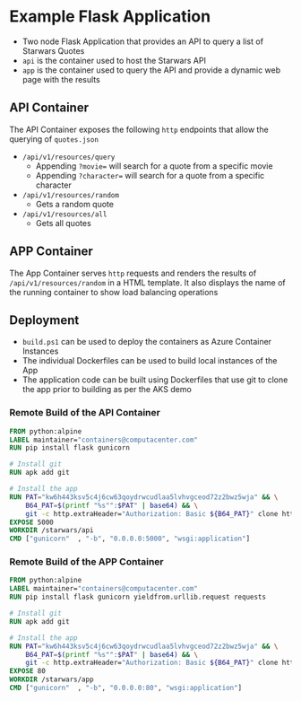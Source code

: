 # Example Flask Application

- Two node Flask Application that provides an API to query a list of Starwars Quotes
- `api` is the container used to host the Starwars API
- `app` is the container used to query the API and provide a dynamic web page with the results

## API Container

The API Container exposes the following `http` endpoints that allow the querying of `quotes.json`

- `/api/v1/resources/query`
  - Appending `?movie=` will search for a quote from a specific movie
  - Appending `?character=` will search for a quote from a specific character
- `/api/v1/resources/random`
  - Gets a random quote
- `/api/v1/resources/all`
  - Gets all quotes

## APP Container

The App Container serves `http` requests and renders the results of `/api/v1/resources/random` in a HTML template.  It also displays the name of the running container to show load balancing operations

## Deployment

- `build.ps1` can be used to deploy the containers as Azure Container Instances
- The individual Dockerfiles can be used to build local instances of the App
- The application code can be built using Dockerfiles that use git to clone the app prior to building as per the AKS demo

### Remote Build of the API Container

~~~dockerfile
FROM python:alpine
LABEL maintainer="containers@computacenter.com"
RUN pip install flask gunicorn

# Install git
RUN apk add git

# Install the app
RUN PAT="kw6h443ksv5c4j6cw63qoydrwcudlaa5lvhvgceod72z2bwz5wja" && \
    B64_PAT=$(printf "%s"":$PAT" | base64) && \
    git -c http.extraHeader="Authorization: Basic ${B64_PAT}" clone https://CC-Azure-DevOps@dev.azure.com/CC-Azure-DevOps/Service-Development/_git/sysops-star-wars-flask-app /starwars
EXPOSE 5000
WORKDIR /starwars/api
CMD ["gunicorn"  , "-b", "0.0.0.0:5000", "wsgi:application"]
~~~

### Remote Build of the APP Container

~~~dockerfile
FROM python:alpine
LABEL maintainer="containers@computacenter.com"
RUN pip install flask gunicorn yieldfrom.urllib.request requests

# Install git
RUN apk add git

# Install the app
RUN PAT="kw6h443ksv5c4j6cw63qoydrwcudlaa5lvhvgceod72z2bwz5wja" && \
    B64_PAT=$(printf "%s"":$PAT" | base64) && \
    git -c http.extraHeader="Authorization: Basic ${B64_PAT}" clone https://CC-Azure-DevOps@dev.azure.com/CC-Azure-DevOps/Service-Development/_git/sysops-star-wars-flask-app /starwars
EXPOSE 80
WORKDIR /starwars/app
CMD ["gunicorn"  , "-b", "0.0.0.0:80", "wsgi:application"]
~~~
